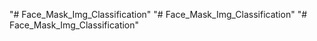"# Face_Mask_Img_Classification" 
"# Face_Mask_Img_Classification" 
"# Face_Mask_Img_Classification" 
